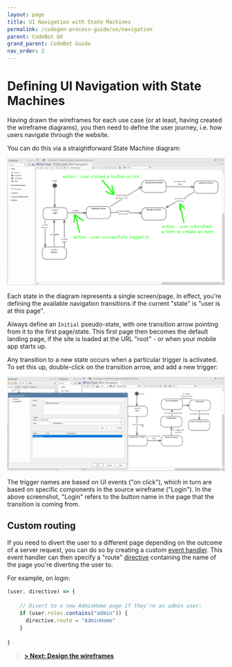 ```yaml
---
layout: page
title: UI Navigation with State Machines
permalink: /codegen-process-guide/ux/navigation
parent: CodeBot UX
grand_parent: CodeBot Guide
nav_order: 2
---
```


# Defining UI Navigation with State Machines

Having drawn the wireframes for each use case (or at least, having created the wireframe diagrams), you then need to define the user journey, i.e. how users navigate through the website.

You can do this via a straightforward State Machine diagram:

![Navigation state machine](../../images/lba/navigation-state-machine-annotated.png "Navigation state machine")

Each state in the diagram represents a single screen/page. In effect, you're defining the available navigation transitions if the current "state" is "user is at this page".

Always define an `Initial` pseudo-state, with one transition arrow pointing from it to the first page/state. This first page then becomes the default landing page, if the site is loaded at the URL "root" - or when your mobile app starts up.

Any transition to a new state occurs when a particular trigger is activated. To set this up, double-click on the transition arrow, and add a new trigger:

![Transition trigger](../../images/lba/transition-trigger.png "Transition trigger")

The trigger names are based on UI events ("on click"), which in turn are based on specific components in the source wireframe ("Login"). In the above screenshot, "Login" refers to the button name in the page that the transition is coming from.

## Custom routing

If you need to divert the user to a different page depending on the outcome of a server request, you can do so by creating a custom [event handler](../low-code/server-event-handlers). This event handler can then specify a "route" [directive](../../codebot-reference/server-events) containing the name of the page you're diverting the user to.

For example, on login:

```JavaScript
(user, directive) => {

    // Divert to a new AdminHome page if they're an admin user:
    if (user.roles.contains("admin")) {
      directive.route = "AdminHome"
    }

}
```

> **[> Next: Design the wireframes](wireframes)**
